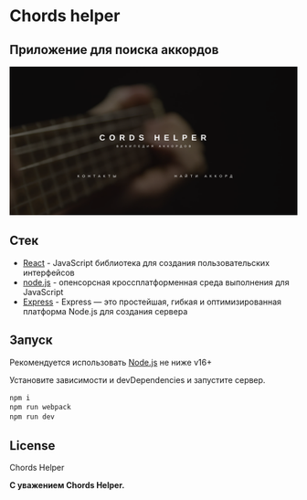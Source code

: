 # Chords helper
## Приложение для поиска аккордов

[![N|Solid](https://raw.githubusercontent.com/6ase/CordsHelper/main/prev.png)](https://raw.githubusercontent.com/6ase/CordsHelper/main/prev.png)



## Стек

- [React] - JavaScript библиотека для создания пользовательских интерфейсов
- [node.js] - опенсорсная кроссплатформенная среда выполнения для JavaScript
- [Express] - Express — это простейшая, гибкая и оптимизированная платформа Node.js для создания сервера

## Запуск

Рекомендуется использовать [Node.js](https://nodejs.org/) не ниже v16+

Установите зависимости и devDependencies и запустите сервер.

```sh
npm i
npm run webpack
npm run dev
```


## License

Chords Helper

**С уважением Chords Helper.**

[//]: # (These are reference links used in the body of this note and get stripped out when the markdown processor does its job. There is no need to format nicely because it shouldn't be seen. Thanks SO - http://stackoverflow.com/questions/4823468/store-comments-in-markdown-syntax)

   [React]: <https://reactjs.org/>
   [node.js]: <http://nodejs.org/>
   [express]: <http://expressjs.com/>
  
  

   [PlDb]: <https://github.com/joemccann/dillinger/tree/master/plugins/dropbox/README.md>
   [PlGh]: <https://github.com/joemccann/dillinger/tree/master/plugins/github/README.md>
   [PlGd]: <https://github.com/joemccann/dillinger/tree/master/plugins/googledrive/README.md>
   [PlOd]: <https://github.com/joemccann/dillinger/tree/master/plugins/onedrive/README.md>
   [PlMe]: <https://github.com/joemccann/dillinger/tree/master/plugins/medium/README.md>
   [PlGa]: <https://github.com/RahulHP/dillinger/blob/master/plugins/googleanalytics/README.md>
